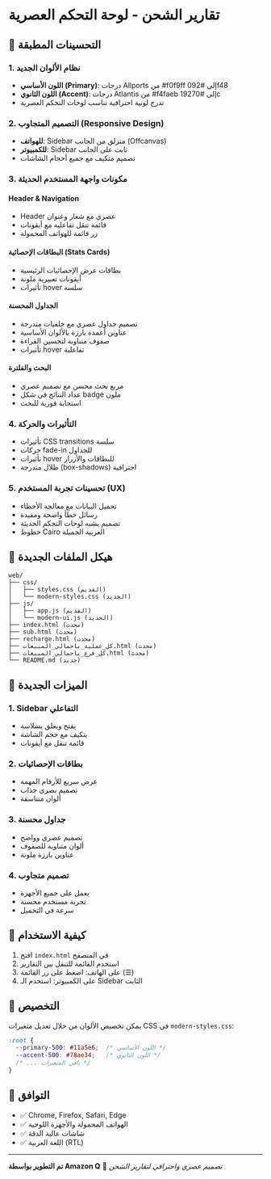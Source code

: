 # تقارير الشحن - لوحة التحكم العصرية

## 🎨 التحسينات المطبقة

### 1. نظام الألوان الجديد
- **اللون الأساسي (Primary)**: درجات Allports من #f0f9ff إلى #092f48
- **اللون الثانوي (Accent)**: درجات Atlantis من #f4faeb إلى #19270c
- تدرج لونية احترافية تناسب لوحات التحكم العصرية

### 2. التصميم المتجاوب (Responsive Design)
- **للهواتف**: Sidebar منزلق من الجانب (Offcanvas)
- **للكمبيوتر**: Sidebar ثابت على الجانب
- تصميم متكيف مع جميع أحجام الشاشات

### 3. مكونات واجهة المستخدم الحديثة

#### Header & Navigation
- Header عصري مع شعار وعنوان
- قائمة تنقل تفاعلية مع أيقونات
- زر قائمة للهواتف المحمولة

#### البطاقات الإحصائية (Stats Cards)
- بطاقات عرض الإحصائيات الرئيسية
- أيقونات تعبيرية ملونة
- تأثيرات hover سلسة

#### الجداول المحسنة
- تصميم جداول عصري مع خلفيات متدرجة
- عناوين أعمدة بارزة بالألوان الأساسية
- صفوف متناوبة لتحسين القراءة
- تأثيرات hover تفاعلية

#### البحث والفلترة
- مربع بحث محسن مع تصميم عصري
- عداد النتائج في شكل badge ملون
- استجابة فورية للبحث

### 4. التأثيرات والحركة
- تأثيرات CSS transitions سلسة
- حركات fade-in للجداول
- تأثيرات hover للبطاقات والأزرار
- ظلال متدرجة (box-shadows) احترافية

### 5. تحسينات تجربة المستخدم (UX)
- تحميل البيانات مع معالجة الأخطاء
- رسائل خطأ واضحة ومفيدة
- تصميم يشبه لوحات التحكم الحديثة
- خطوط Cairo العربية الجميلة

## 📁 هيكل الملفات الجديدة

```
web/
├── css/
│   ├── styles.css (القديم)
│   └── modern-styles.css (الجديد)
├── js/
│   ├── app.js (القديم)
│   └── modern-ui.js (الجديد)
├── index.html (محدث)
├── sub.html (محدث)
├── recharge.html (محدث)
├── كل_عملية_باجمالي_المبيعات.html (محدث)
├── كل_فرع_باجمالي_المبيعات.html (محدث)
└── README.md (جديد)
```

## 🚀 الميزات الجديدة

### 1. Sidebar التفاعلي
- يفتح ويغلق بسلاسة
- يتكيف مع حجم الشاشة
- قائمة تنقل مع أيقونات

### 2. بطاقات الإحصائيات
- عرض سريع للأرقام المهمة
- تصميم بصري جذاب
- ألوان متناسقة

### 3. جداول محسنة
- تصميم عصري وواضح
- ألوان متناوبة للصفوف
- عناوين بارزة ملونة

### 4. تصميم متجاوب
- يعمل على جميع الأجهزة
- تجربة مستخدم محسنة
- سرعة في التحميل

## 🎯 كيفية الاستخدام

1. افتح `index.html` في المتصفح
2. استخدم القائمة للتنقل بين التقارير
3. على الهاتف: اضغط على زر القائمة (☰)
4. على الكمبيوتر: استخدم الـ Sidebar الثابت

## 🔧 التخصيص

يمكن تخصيص الألوان من خلال تعديل متغيرات CSS في `modern-styles.css`:

```css
:root {
  --primary-500: #11a5e6;  /* اللون الأساسي */
  --accent-500: #78ae34;   /* اللون الثانوي */
  /* ... باقي المتغيرات */
}
```

## 📱 التوافق

- ✅ Chrome, Firefox, Safari, Edge
- ✅ الهواتف المحمولة والأجهزة اللوحية
- ✅ شاشات عالية الدقة
- ✅ اللغة العربية (RTL)

---

**تم التطوير بواسطة Amazon Q** 🤖
*تصميم عصري واحترافي لتقارير الشحن*